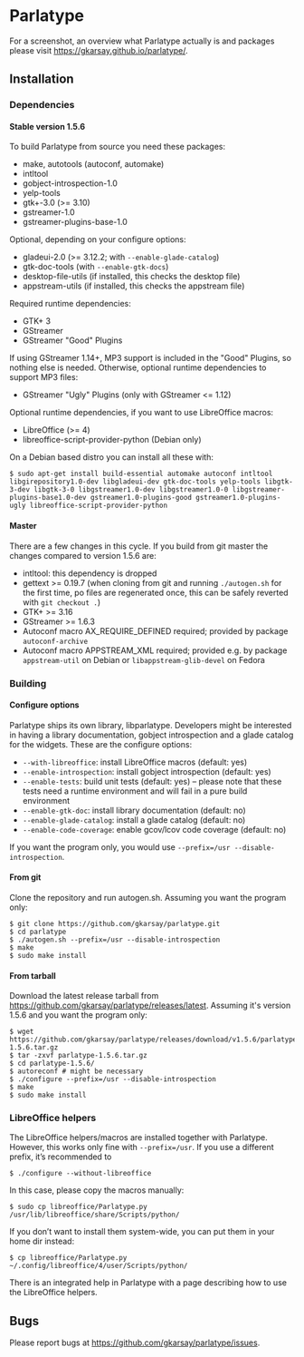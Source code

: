 # Parlatype

For a screenshot, an overview what Parlatype actually is and packages please visit https://gkarsay.github.io/parlatype/.

## Installation

### Dependencies

#### Stable version 1.5.6

To build Parlatype from source you need these packages:
* make, autotools (autoconf, automake)
* intltool
* gobject-introspection-1.0
* yelp-tools
* gtk+-3.0 (>= 3.10)
* gstreamer-1.0
* gstreamer-plugins-base-1.0

Optional, depending on your configure options:
* gladeui-2.0 (>= 3.12.2; with `--enable-glade-catalog`)
* gtk-doc-tools (with `--enable-gtk-docs`)
* desktop-file-utils (if installed, this checks the desktop file)
* appstream-utils (if installed, this checks the appstream file)

Required runtime dependencies:
* GTK+ 3
* GStreamer
* GStreamer "Good" Plugins

If using GStreamer 1.14+, MP3 support is included in the "Good" Plugins, so nothing else is needed.
Otherwise, optional runtime dependencies to support MP3 files:
* GStreamer "Ugly" Plugins (only with GStreamer <= 1.12)

Optional runtime dependencies, if you want to use LibreOffice macros:
* LibreOffice (>= 4)
* libreoffice-script-provider-python (Debian only)

On a Debian based distro you can install all these with:

```
$ sudo apt-get install build-essential automake autoconf intltool libgirepository1.0-dev libgladeui-dev gtk-doc-tools yelp-tools libgtk-3-dev libgtk-3-0 libgstreamer1.0-dev libgstreamer1.0-0 libgstreamer-plugins-base1.0-dev gstreamer1.0-plugins-good gstreamer1.0-plugins-ugly libreoffice-script-provider-python
```

#### Master

There are a few changes in this cycle. If you build from git master the changes compared to version 1.5.6 are:
* intltool: this dependency is dropped
* gettext >= 0.19.7 (when cloning from git and running `./autogen.sh` for the first time, po files are regenerated once, this can be safely reverted with `git checkout .`)
* GTK+ >= 3.16
* GStreamer >= 1.6.3
* Autoconf macro AX_REQUIRE_DEFINED required; provided by package `autoconf-archive`
* Autoconf macro APPSTREAM_XML required; provided e.g. by package `appstream-util` on Debian or `libappstream-glib-devel` on Fedora

### Building 

#### Configure options

Parlatype ships its own library, libparlatype. Developers might be interested in having a library documentation, gobject introspection and a glade catalog for the widgets. These are the configure options:

* `--with-libreoffice`: install LibreOffice macros (default: yes)
* `--enable-introspection`: install gobject introspection (default: yes)
* `--enable-tests`: build unit tests (default: yes) – please note that these tests need a runtime environment and will fail in a pure build environment
* `--enable-gtk-doc`: install library documentation (default: no)
* `--enable-glade-catalog`: install a glade catalog (default: no)
* `--enable-code-coverage`: enable gcov/lcov code coverage (default: no)

If you want the program only, you would use `--prefix=/usr --disable-introspection`.

#### From git
Clone the repository and run autogen.sh. Assuming you want the program only:
```
$ git clone https://github.com/gkarsay/parlatype.git
$ cd parlatype
$ ./autogen.sh --prefix=/usr --disable-introspection
$ make
$ sudo make install
```

#### From tarball
Download the latest release tarball from https://github.com/gkarsay/parlatype/releases/latest. Assuming it's version 1.5.6 and you want the program only:
```
$ wget https://github.com/gkarsay/parlatype/releases/download/v1.5.6/parlatype-1.5.6.tar.gz
$ tar -zxvf parlatype-1.5.6.tar.gz
$ cd parlatype-1.5.6/
$ autoreconf # might be necessary
$ ./configure --prefix=/usr --disable-introspection
$ make
$ sudo make install
```

### LibreOffice helpers
The LibreOffice helpers/macros are installed together with Parlatype. However, this works only fine with `--prefix=/usr`. If you use a different prefix, it’s recommended to
```
$ ./configure --without-libreoffice
```
In this case, please copy the macros manually:
```
$ sudo cp libreoffice/Parlatype.py /usr/lib/libreoffice/share/Scripts/python/
```
If you don’t want to install them system-wide, you can put them in your home dir instead:
```
$ cp libreoffice/Parlatype.py ~/.config/libreoffice/4/user/Scripts/python/
```
There is an integrated help in Parlatype with a page describing how to use the LibreOffice helpers.

## Bugs
Please report bugs at https://github.com/gkarsay/parlatype/issues.

